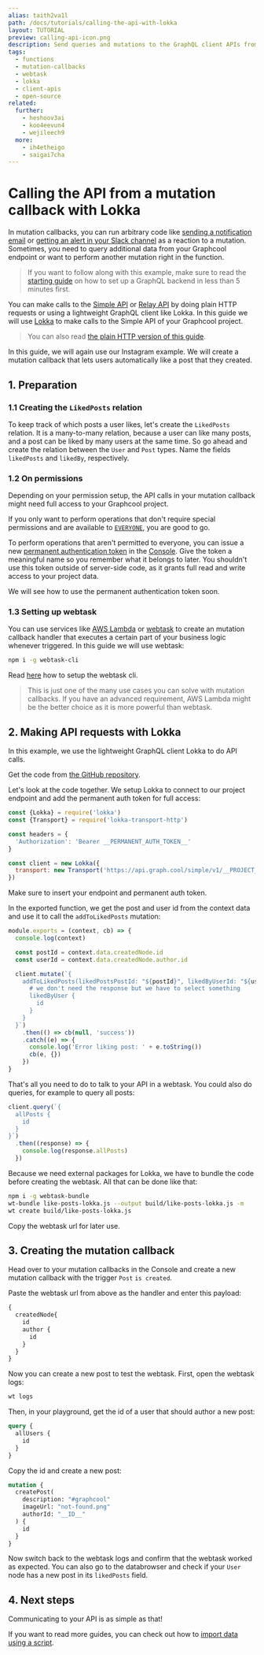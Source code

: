 ```yaml
---
alias: taith2va1l
path: /docs/tutorials/calling-the-api-with-lokka
layout: TUTORIAL
preview: calling-api-icon.png
description: Send queries and mutations to the GraphQL client APIs from a webtask using GraphQL Lokka.
tags:
  - functions
  - mutation-callbacks
  - webtask
  - lokka
  - client-apis
  - open-source
related:
  further:
    - heshoov3ai
    - koo4eevun4
    - wejileech9
  more:
    - ih4etheigo
    - saigai7cha
---
```



# Calling the API from a mutation callback with Lokka

In mutation callbacks, you can run arbitrary code like [sending a notification email](!alias-saigai7cha) or [getting an alert in your Slack channel](!alias-dah6aifoce) as a reaction to a mutation. Sometimes, you need to query additional data from your Graphcool endpoint or want to perform another mutation right in the function.

> If you want to follow along with this example, make sure to read the [starting guide](!alias-thaeghi8ro) on how to set up a GraphQL backend in less than 5 minutes first.

You can make calls to the [Simple API](!alias-heshoov3ai) or [Relay API](!alias-aizoong9ah) by doing plain HTTP requests or using a lightweight GraphQL client like Lokka. In this guide we will use [Lokka](https://github.com/kadirahq/lokka) to make calls to the Simple API of your Graphcool project.

> You can also read [the plain HTTP version of this guide](!alias-ih4etheigo).

In this guide, we will again use our Instagram example. We will create a mutation callback that lets users automatically like a post that they created.

## 1. Preparation

### 1.1 Creating the `LikedPosts` relation

To keep track of which posts a user likes, let's create the `LikedPosts` relation.
It is a many-to-many relation, because a user can like many posts, and a post can be liked by many users at the same time.
So go ahead and create the relation between the `User` and `Post` types. Name the fields `likedPosts` and `likedBy`, respectively.

### 1.2 On permissions

Depending on your permission setup, the API calls in your mutation callback might need full access to your Graphcool project.

If you only want to perform operations that don't require special permissions and are available to [`EVERYONE`](!alias-iegoo0heez#permission-parameters), you are good to go.

To perform operations that aren't permitted to everyone, you can issue a new [permanent authentication token](!alias-eip7ahqu5o#token-types) in the [Console](https://console.graph.cool). Give the token a meaningful name so you remember what it belongs to later. You shouldn't use this token outside of server-side code, as it grants full read and write access to your project data.

We will see how to use the permanent authentication token soon.

### 1.3 Setting up webtask

You can use services like [AWS Lambda](https://aws.amazon.com/de/lambda/getting-started/) or [webtask](https://webtask.io/) to create an mutation callback handler that executes a certain part of your business logic whenever triggered. In this guide we will use webtask:

```sh
npm i -g webtask-cli
```

Read [here](https://webtask.io/cli) how to setup the webtask cli.

> This is just one of the many use cases you can solve with mutation callbacks. If you have an advanced requirement, AWS Lambda might be the better choice as it is more powerful than webtask.

## 2. Making API requests with Lokka

In this example, we use the lightweight GraphQL client Lokka to do API calls.

Get the code from [the GitHub repository](https://github.com/graphcool-examples/webtask-like-posts-example/tree/master/lokka).

<!-- GITHUB_EXAMPLE('Webtask Like Posts', 'https://github.com/graphcool-examples/webtask-like-posts-example') -->

Let's look at the code together. We setup Lokka to connect to our project endpoint and add the permanent auth token for full access:

```js
const {Lokka} = require('lokka')
const {Transport} = require('lokka-transport-http')

const headers = {
  'Authorization': 'Bearer __PERMANENT_AUTH_TOKEN__'
}

const client = new Lokka({
  transport: new Transport('https://api.graph.cool/simple/v1/__PROJECT_ID__', {headers})
})
```

Make sure to insert your endpoint and permanent auth token.

In the exported function, we get the post and user id from the context data and use it to call the `addToLikedPosts` mutation:
```js
module.exports = (context, cb) => {
  console.log(context)

  const postId = context.data.createdNode.id
  const userId = context.data.createdNode.author.id

  client.mutate(`{
    addToLikedPosts(likedPostsPostId: "${postId}", likedByUserId: "${userId}") {
      # we don't need the response but we have to select something
      likedByUser {
        id
      }
    }
  }`)
    .then(() => cb(null, 'success'))
    .catch((e) => {
      console.log('Error liking post: ' + e.toString())
      cb(e, {})
    })
}
```

That's all you need to do to talk to your API in a webtask. You could also do queries, for example to query all posts:

```js
client.query(`{
  allPosts {
    id
  }
}`)
  .then((response) => {
    console.log(response.allPosts)
  })
```

Because we need external packages for Lokka, we have to bundle the code before creating the webtask.
All that can be done like that:

```sh
npm i -g webtask-bundle
wt-bundle like-posts-lokka.js --output build/like-posts-lokka.js -m
wt create build/like-posts-lokka.js
```

Copy the webtask url for later use.

## 3. Creating the mutation callback

Head over to your mutation callbacks in the Console and create a new mutation callback with the trigger `Post` `is created`.

Paste the webtask url from above as the handler and enter this payload:

```js
{
  createdNode{
    id
    author {
      id
    }
  }
}
```

Now you can create a new post to test the webtask. First, open the webtask logs:

```sh
wt logs
```

Then, in your playground, get the id of a user that should author a new post:

```graphql
query {
  allUsers {
    id
  }
}
```

Copy the id and create a new post:

```graphql
mutation {
  createPost(
    description: "#graphcool"
    imageUrl: "not-found.png"
    authorId: "__ID__"
  ) {
    id
  }
}
```

Now switch back to the webtask logs and confirm that the webtask worked as expected. You can also go to the databrowser and check if your `User` node has a new post in its `likedPosts` field.

## 4. Next steps

Communicating to your API is as simple as that!

If you want to read more guides, you can check out how to [import data using a script](!alias-ga2ahnee2a).

